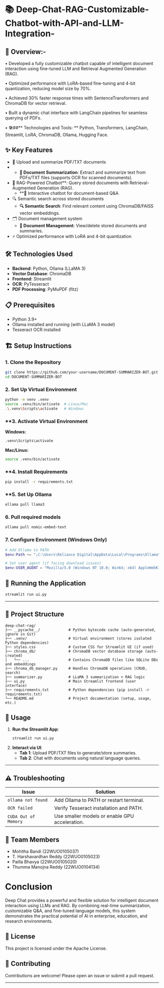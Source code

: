 # 📚 Deep-Chat-RAG-Customizable-Chatbot-with-API-and-LLM-Integration-

## 🚀 Overview:-
• Developed a fully customizable  chatbot capable of intelligent document interaction using fine-tuned LLM and Retrieval
Augmented Generation (RAG).

• Optimized performance with LoRA-based fine-tuning and 4-bit quantization, reducing model size by 70%. 

•  Achieved 30% faster response times with SentenceTransformers and ChromaDB for vector retrieval. 

•  Built a dynamic chat interface with LangChain pipelines for seamless querying of PDFs. 

• 🛠️##** Technologies and Tools: ** Python, Transformers, LangChain, Streamlit, LoRA, ChromaDB, Ollama, Hugging Face. 


## ✨ Key Features

- 📂 Upload and summarize PDF/TXT documents
- - **📂 Document Summarization**: Extract and summarize text from PDFs/TXT files (supports OCR for scanned documents).
- 🤖 RAG-Powered Chatbot**: Query stored documents with Retrieval-Augmented Generation (RAG).    
  - **🤖 Interactive chatbot for document-based Q&A
- 🔍 Semantic search across stored documents
  - **🔍 Semantic Search**: Find relevant content using ChromaDB/FAISS vector embeddings. 
- 🗂️ Document management system
  - **🔄 Document Management**: View/delete stored documents and summaries.  
- ⚡ Optimized performance with LoRA and 4-bit quantization

## 🛠️ Technologies Used

- **Backend**: Python, Ollama (LLaMA 3)
- **Vector Database**: ChromaDB
- **Frontend**: Streamlit
- **OCR**: PyTesseract
- **PDF Processing**: PyMuPDF (fitz)

## 📋 Prerequisites

- Python 3.9+
- Ollama installed and running (with LLaMA 3 model)
- Tesseract OCR installed

## 🏗️ Setup Instructions

### **1. Clone the Repository**  
```bash
git clone https://github.com/your-username/DOCUMENT-SUMMARIZER-BOT.git
cd DOCUMENT-SUMMARIZER-BOT
```

### **2. Set Up Virtual Environment**  
```bash
python -m venv .venv
source .venv/bin/activate  # Linux/Mac
.\.venv\Scripts\activate   # Windows
```
### **3. Activate Virtual Environment

**Windows:**
```bash
.venv\Scripts\activate
```

**Mac/Linux:**
```bash
source .venv/bin/activate
```

### **4. Install Requirements

```bash
pip install -r requirements.txt
```

### **5. Set Up Ollama

```bash
ollama pull llama3
```

### **6. Pull required models**  
```bash
ollama pull nomic-embed-text
```

### **7. Configure Environment (Windows Only)**  
```powershell
# Add Ollama to PATH
$env:Path += ";C:\Users\Reliance Digital\AppData\Local\Programs\Ollama\"

# Set user agent (if facing download issues)
$env:USER_AGENT = "Mozilla/5.0 (Windows NT 10.0; Win64; x64) AppleWebKit/537.36 (KHTML, like Gecko) Chrome/91.0.4472.124 Safari/537.36"
```
## 🚀 Running the Application

```bash
streamlit run ui.py
```
---



## 📂 Project Structure

```
deep-chat-rag/
├── __pycache__/             # Python bytecode cache (auto-generated, ignore in Git)
├── .venv/                   # Virtual environment (stores isolated Python dependencies)
├── styles.css               # Custom CSS for Streamlit UI (if used)
├── chroma_db/               # ChromaDB vector database storage (auto-created)
│   └── ...                  # Contains ChromaDB files like SQLite DBs and embeddings
├── chroma_db_manager.py     # Handles ChromaDB operations (CRUD, search)
├── summarizer.py            # LLaMA 3 summarization + RAG logic
├── ui.py                    # Main Streamlit frontend (user interface)
├── requirements.txt         # Python dependencies (pip install -r requirements.txt)
└── README.md                # Project documentation (setup, usage, etc.)

```


## 🚀 **Usage**  
1. **Run the Streamlit App**:  
   ```bash
   streamlit run ui.py
   ```
2. **Interact via UI**:  
   - **Tab 1**: Upload PDF/TXT files to generate/store summaries.  
   - **Tab 2**: Chat with documents using natural language queries.  

---

## ⚠️ **Troubleshooting**  
| Issue | Solution |
|-------|----------|
| `ollama not found` | Add Ollama to PATH or restart terminal. |
| `OCR failed` | Verify Tesseract installation and PATH. |
| `CUDA Out of Memory` | Use smaller models or enable GPU acceleration. |



## 🌟 Team Members

- Mohitha Bandi (22WUO0105037)
- T. Harshavardhan Reddy (22WUO0105023)
- Pailla Bhavya (22WUO0105020)
- Thumma Manojna Reddy (22WUO0104134)


# Conclusion

Deep Chat provides a powerful and flexible solution for intelligent document interaction using LLMs and RAG. By combining real-time summarization, customizable Q&A, and fine-tuned language models, this system demonstrates the practical potential of AI in enterprise, education, and research environments.




## 📜 License

This project is licensed under the Apache License.

## 🤝 Contributing

Contributions are welcome! Please open an issue or submit a pull request.

---




